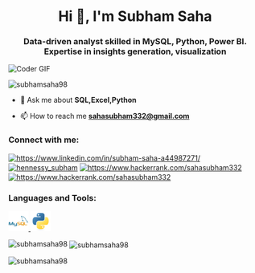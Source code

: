 <h1 align="center">Hi 👋, I'm Subham Saha</h1>
<h3 align="center">Data-driven analyst skilled in MySQL, Python, Power BI. Expertise in insights generation, visualization</h3>

<img alt="Coder GIF" height=250 width=350 src="https://cdn.dribbble.com/users/730703/screenshots/6581243/avento.gif" />

<p align="left"> <img src="https://komarev.com/ghpvc/?username=subhamsaha98&label=Profile%20views&color=0e75b6&style=flat" alt="subhamsaha98" /> </p>

- 💬 Ask me about **SQL,Excel,Python**

- 📫 How to reach me **sahasubham332@gmail.com**

<h3 align="left">Connect with me:</h3>
<p align="left">
<a href="https://linkedin.com/in/https://www.linkedin.com/in/subham-saha-a44987271/" target="blank"><img align="center" src="https://raw.githubusercontent.com/rahuldkjain/github-profile-readme-generator/master/src/images/icons/Social/linked-in-alt.svg" alt="https://www.linkedin.com/in/subham-saha-a44987271/" height="30" width="40" /></a>
<a href="https://instagram.com/hennessy_subham" target="blank"><img align="center" src="https://raw.githubusercontent.com/rahuldkjain/github-profile-readme-generator/master/src/images/icons/Social/instagram.svg" alt="hennessy_subham" height="30" width="40" /></a>
<a href="https://www.hackerrank.com/https://www.hackerrank.com/sahasubham332" target="blank"><img align="center" src="https://raw.githubusercontent.com/rahuldkjain/github-profile-readme-generator/master/src/images/icons/Social/hackerrank.svg" alt="https://www.hackerrank.com/sahasubham332" height="30" width="40" /></a>
<a href="https://www.hackerearth.com/https://www.hackerrank.com/sahasubham332" target="blank"><img align="center" src="https://raw.githubusercontent.com/rahuldkjain/github-profile-readme-generator/master/src/images/icons/Social/hackerearth.svg" alt="https://www.hackerrank.com/sahasubham332" height="30" width="40" /></a>
</p>

<h3 align="left">Languages and Tools:</h3>
<p align="left"> <a href="https://www.mysql.com/" target="_blank" rel="noreferrer"> <img src="https://raw.githubusercontent.com/devicons/devicon/master/icons/mysql/mysql-original-wordmark.svg" alt="mysql" width="40" height="40"/> </a> <a href="https://www.python.org" target="_blank" rel="noreferrer"> <img src="https://raw.githubusercontent.com/devicons/devicon/master/icons/python/python-original.svg" alt="python" width="40" height="40"/> </a> </p>

<p><img align="left" src="https://github-readme-stats.vercel.app/api/top-langs?username=subhamsaha98&show_icons=true&locale=en&layout=compact" alt="subhamsaha98" /></p>

<p>&nbsp;<img align="center" src="https://github-readme-stats.vercel.app/api?username=subhamsaha98&show_icons=true&locale=en" alt="subhamsaha98" /></p>

<p><img align="center" src="https://github-readme-streak-stats.herokuapp.com/?user=subhamsaha98&" alt="subhamsaha98" /></p>

